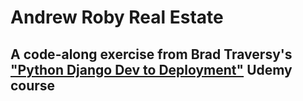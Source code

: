 # Andrew Roby Real Estate
## A code-along exercise from Brad Traversy's ["Python Django Dev to Deployment"](https://www.udemy.com/python-django-dev-to-deployment/) Udemy course
